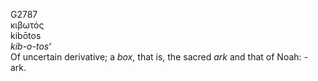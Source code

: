 G2787  
κιβωτός  
kibōtos  
*kib-o-tos‘*  
Of uncertain derivative; a *box*, that is, the sacred *ark* and that of
Noah: - ark.  
